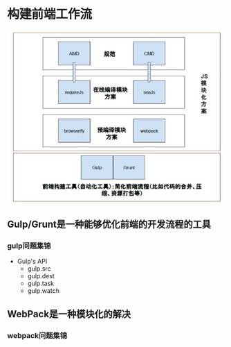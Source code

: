构建前端工作流
==============
![](./public/img/webpack-gulp.jpg)

## Gulp/Grunt是一种能够优化前端的开发流程的工具

### gulp问题集锦

- Gulp's API
    - gulp.src
	- gulp.dest
	- gulp.task
	- gulp.watch

## WebPack是一种模块化的解决

### webpack问题集锦